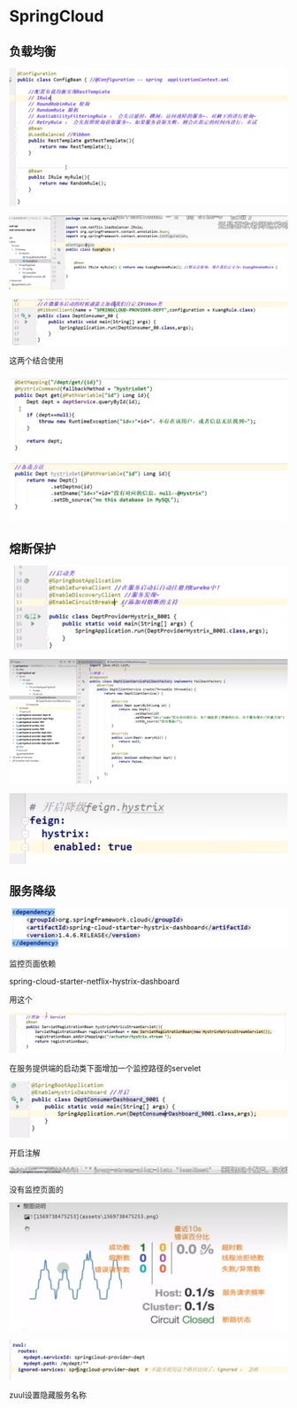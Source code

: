 # SpringCloud

## 负载均衡

![1675929027384](./springcloud.assets/1675929027384.png)

![1675930769015](./springcloud.assets/1675930769015.png)

![1675930876472](./springcloud.assets/1675930876472.png)

这两个结合使用

![1676002567126](./springcloud.assets/1676002567126.png)

## 熔断保护

![1676002626946](./springcloud.assets/1676002626946.png)

![1676016462578](./springcloud.assets/1676016462578.png)

![1676016480413](./springcloud.assets/1676016480413.png)

## 服务降级

![1676016624917](./springcloud.assets/1676016624917.png)

监控页面依赖

spring-cloud-starter-netflix-hystrix-dashboard

用这个

![1676017103346](./springcloud.assets/1676017103346.png)

在服务提供端的启动类下面增加一个监控路径的servelet

![1676017525112](./springcloud.assets/1676017525112.png)

开启注解

![1676017614891](./springcloud.assets/1676017614891.png)

没有监控页面的



![1676017392680](./springcloud.assets/1676017392680.png)

![1676034610048](./springcloud.assets/1676034610048.png)

zuul设置隐藏服务名称

